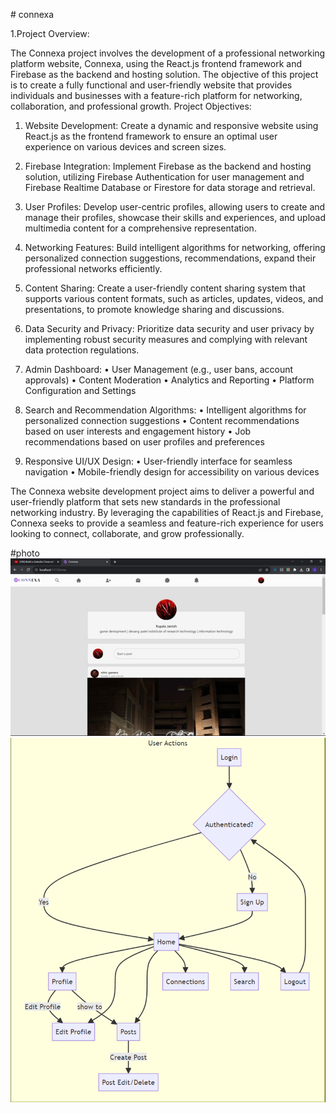 #   c o n n e x a 

1.Project Overview: 

The Connexa project involves the development of a professional networking platform website, Connexa, using the React.js frontend framework and Firebase as the backend and hosting solution. The objective of this project is to create a fully functional and user-friendly website that provides individuals and businesses with a feature-rich platform for networking, collaboration, and professional growth.
Project Objectives:
1.	Website Development: Create a dynamic and responsive website using React.js as the frontend framework to ensure an optimal user experience on various devices and screen sizes.

2.	Firebase Integration: Implement Firebase as the backend and hosting solution, utilizing Firebase Authentication for user management and Firebase Realtime Database or Firestore for data storage and retrieval.

3.	User Profiles: Develop user-centric profiles, allowing users to create and manage their profiles, showcase their skills and experiences, and upload multimedia content for a comprehensive representation.

4.	Networking Features: Build intelligent algorithms for networking, offering personalized connection suggestions, recommendations, expand their professional networks efficiently.

5.	Content Sharing: Create a user-friendly content sharing system that supports various content formats, such as articles, updates, videos, and presentations, to promote knowledge sharing and discussions.

6.	Data Security and Privacy: Prioritize data security and user privacy by implementing robust security measures and complying with relevant data protection regulations.

7.	Admin Dashboard:
•	User Management (e.g., user bans, account approvals)
•	Content Moderation
•	Analytics and Reporting
•	Platform Configuration and Settings

8.	Search and Recommendation Algorithms:
•	Intelligent algorithms for personalized connection suggestions
•	Content recommendations based on user interests and engagement history
•	Job recommendations based on user profiles and preferences

9.	Responsive UI/UX Design:
•	User-friendly interface for seamless navigation
•	Mobile-friendly design for accessibility on various devices

The Connexa website development project aims to deliver a powerful and user-friendly platform that sets new standards in the professional networking industry. By leveraging the capabilities of React.js and Firebase, Connexa seeks to provide a seamless and feature-rich experience for users looking to connect, collaborate, and grow professionally.

#photo
![Alt text](public/Picture1.jpg)
![Alt text](public/Picture8.png)



 
 
 
 
 
 
 
 
 
 

 
 
